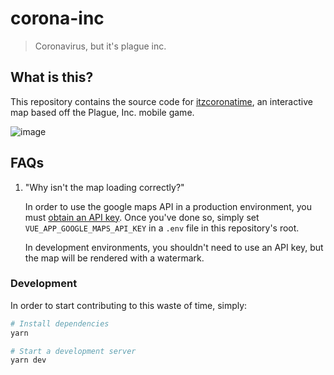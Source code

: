 # corona-inc

> Coronavirus, but it&#39;s plague inc.

## What is this?

This repository contains the source code for [itzcoronatime](https://itzcoronatime.com), an interactive map based off the
Plague, Inc. mobile game.

![image](/.github/media/screenshot.png?raw=true)

## FAQs

1. "Why isn't the map loading correctly?"

   In order to use the google maps API in a production environment, you must [obtain an API key](https://developers.google.com/maps/documentation/javascript/get-api-key). Once you've done so, simply set `VUE_APP_GOOGLE_MAPS_API_KEY` in a `.env` file in this repository's root.

   In development environments, you shouldn't need to use an API key, but the map will be rendered with a watermark.

### Development

In order to start contributing to this waste of time, simply:

```zsh
# Install dependencies
yarn

# Start a development server
yarn dev
```
